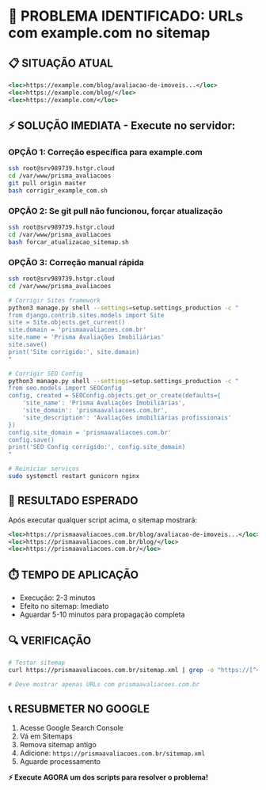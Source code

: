 # 🚨 PROBLEMA IDENTIFICADO: URLs com example.com no sitemap

## 📋 SITUAÇÃO ATUAL
```xml
<loc>https://example.com/blog/avaliacao-de-imoveis...</loc>
<loc>https://example.com/blog/</loc>
<loc>https://example.com/</loc>
```

## ⚡ SOLUÇÃO IMEDIATA - Execute no servidor:

### OPÇÃO 1: Correção específica para example.com
```bash
ssh root@srv989739.hstgr.cloud
cd /var/www/prisma_avaliacoes
git pull origin master
bash corrigir_example_com.sh
```

### OPÇÃO 2: Se git pull não funcionou, forçar atualização
```bash
ssh root@srv989739.hstgr.cloud
cd /var/www/prisma_avaliacoes
bash forcar_atualizacao_sitemap.sh
```

### OPÇÃO 3: Correção manual rápida
```bash
ssh root@srv989739.hstgr.cloud
cd /var/www/prisma_avaliacoes

# Corrigir Sites framework
python3 manage.py shell --settings=setup.settings_production -c "
from django.contrib.sites.models import Site
site = Site.objects.get_current()
site.domain = 'prismaavaliacoes.com.br'
site.name = 'Prisma Avaliações Imobiliárias'
site.save()
print('Site corrigido:', site.domain)
"

# Corrigir SEO Config
python3 manage.py shell --settings=setup.settings_production -c "
from seo.models import SEOConfig
config, created = SEOConfig.objects.get_or_create(defaults={
    'site_name': 'Prisma Avaliações Imobiliárias',
    'site_domain': 'prismaavaliacoes.com.br',
    'site_description': 'Avaliações imobiliárias profissionais'
})
config.site_domain = 'prismaavaliacoes.com.br'
config.save()
print('SEO Config corrigido:', config.site_domain)
"

# Reiniciar serviços
sudo systemctl restart gunicorn nginx
```

## 🎯 RESULTADO ESPERADO

Após executar qualquer script acima, o sitemap mostrará:
```xml
<loc>https://prismaavaliacoes.com.br/blog/avaliacao-de-imoveis...</loc>
<loc>https://prismaavaliacoes.com.br/blog/</loc>
<loc>https://prismaavaliacoes.com.br/</loc>
```

## ⏱️ TEMPO DE APLICAÇÃO
- Execução: 2-3 minutos
- Efeito no sitemap: Imediato
- Aguardar 5-10 minutos para propagação completa

## 🔍 VERIFICAÇÃO
```bash
# Testar sitemap
curl https://prismaavaliacoes.com.br/sitemap.xml | grep -o "https://[^<]*"

# Deve mostrar apenas URLs com prismaavaliacoes.com.br
```

## 📞 RESUBMETER NO GOOGLE
1. Acesse Google Search Console
2. Vá em Sitemaps
3. Remova sitemap antigo
4. Adicione: `https://prismaavaliacoes.com.br/sitemap.xml`
5. Aguarde processamento

**⚡ Execute AGORA um dos scripts para resolver o problema!**
